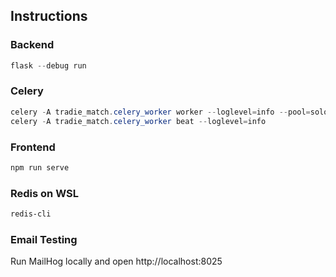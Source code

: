 
## Instructions

### Backend
```powershell
flask --debug run
```

### Celery
```powershell
celery -A tradie_match.celery_worker worker --loglevel=info --pool=solo
celery -A tradie_match.celery_worker beat --loglevel=info
```

### Frontend
```powershell
npm run serve
```

### Redis on WSL
```bash
redis-cli
```

### Email Testing
Run MailHog locally and open http://localhost:8025

